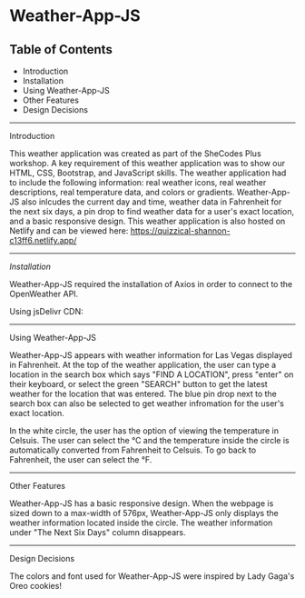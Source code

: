 # Weather-App-JS

## Table of Contents

- Introduction
- Installation
- Using Weather-App-JS
- Other Features
- Design Decisions

---

Introduction

This weather application was created as part of the SheCodes Plus workshop. A key requirement of this weather application was to show our HTML, CSS, Bootstrap, and JavaScript skills. The weather application had to include the following information: real weather icons, real weather descriptions, real temperature data, and colors or gradients. Weather-App-JS also inlcudes the current day and time, weather data in Fahrenheit for the next six days, a pin drop to find weather data for a user's exact location, and a basic responsive design. This weather application is also hosted on Netlify and can be viewed here: https://quizzical-shannon-c13ff6.netlify.app/

---

*Installation*

Weather-App-JS required the installation of Axios in order to connect to the OpenWeather API.

Using jsDelivr CDN: <script src="https://cdn.jsdelivr.net/npm/axios/dist/axios.min.js"></script>

---

Using Weather-App-JS

Weather-App-JS appears with weather information for Las Vegas displayed in Fahrenheit. At the top of the weather application, the user can type a location in the search box which says "FIND A LOCATION", press "enter" on their keyboard, or select the green "SEARCH" button to get the latest weather for the location that was entered. The blue pin drop next to the search box can also be selected to get weather infromation for the user's exact location.

In the white circle, the user has the option of viewing the temperature in Celsuis. The user can select the °C and the temperature inside the circle is automatically converted from Fahrenheit to Celsuis. To go back to Fahrenheit, the user can select the °F.

---

Other Features

Weather-App-JS has a basic responsive design. When the webpage is sized down to a max-width of 576px, Weather-App-JS only displays the weather information located inside the circle. The weather information under "The Next Six Days" column disappears.

---

Design Decisions

The colors and font used for Weather-App-JS were inspired by Lady Gaga's Oreo cookies!

